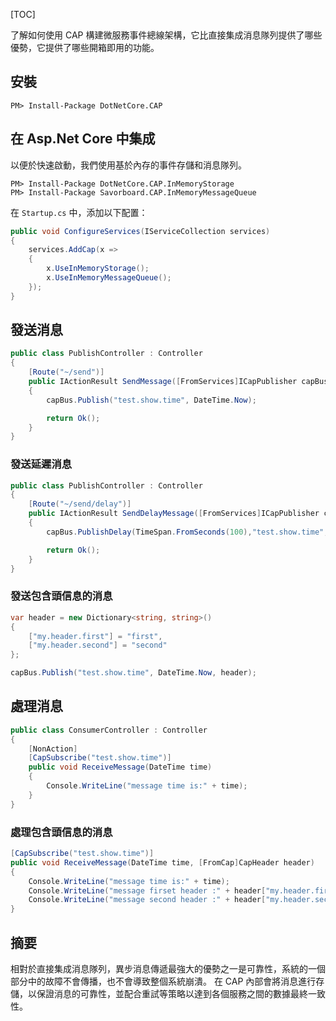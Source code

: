 [TOC]

了解如何使用 CAP 構建微服務事件總線架構，它比直接集成消息隊列提供了哪些優勢，它提供了哪些開箱即用的功能。

## 安裝

```shell
PM> Install-Package DotNetCore.CAP
```

## 在 Asp.Net Core 中集成

以便於快速啟動，我們使用基於內存的事件存儲和消息隊列。

```shell
PM> Install-Package DotNetCore.CAP.InMemoryStorage
PM> Install-Package Savorboard.CAP.InMemoryMessageQueue
```

在 `Startup.cs` 中，添加以下配置：

```csharp
public void ConfigureServices(IServiceCollection services)
{
    services.AddCap(x =>
    {
        x.UseInMemoryStorage();
        x.UseInMemoryMessageQueue();
    });
}
```

## 發送消息

```csharp
public class PublishController : Controller
{
    [Route("~/send")]
    public IActionResult SendMessage([FromServices]ICapPublisher capBus)
    {
        capBus.Publish("test.show.time", DateTime.Now);

        return Ok();
    }
}
```

### 發送延遲消息

```csharp
public class PublishController : Controller
{
    [Route("~/send/delay")]
    public IActionResult SendDelayMessage([FromServices]ICapPublisher capBus)
    {
        capBus.PublishDelay(TimeSpan.FromSeconds(100),"test.show.time", DateTime.Now);

        return Ok();
    }
}
```

### 發送包含頭信息的消息

```csharp
var header = new Dictionary<string, string>()
{
    ["my.header.first"] = "first",
    ["my.header.second"] = "second"
};

capBus.Publish("test.show.time", DateTime.Now, header);
```

## 處理消息

```csharp
public class ConsumerController : Controller
{
    [NonAction]
    [CapSubscribe("test.show.time")]
    public void ReceiveMessage(DateTime time)
    {
        Console.WriteLine("message time is:" + time);
    }
}
```

### 處理包含頭信息的消息

```csharp
[CapSubscribe("test.show.time")]
public void ReceiveMessage(DateTime time, [FromCap]CapHeader header)
{
    Console.WriteLine("message time is:" + time);
    Console.WriteLine("message firset header :" + header["my.header.first"]);
    Console.WriteLine("message second header :" + header["my.header.second"]);
}
```

## 摘要

相對於直接集成消息隊列，異步消息傳遞最強大的優勢之一是可靠性，系統的一個部分中的故障不會傳播，也不會導致整個系統崩潰。 在 CAP 內部會將消息進行存儲，以保證消息的可靠性，並配合重試等策略以達到各個服務之間的數據最終一致性。

